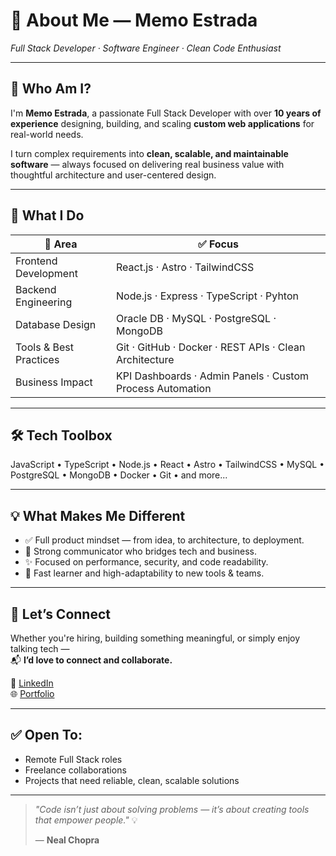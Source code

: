 # 💼 About Me — Memo Estrada  
*Full Stack Developer · Software Engineer · Clean Code Enthusiast*

---

## 👋 Who Am I?

I'm **Memo Estrada**, a passionate Full Stack Developer with over **10 years of experience** designing, building, and scaling **custom web applications** for real-world needs.

I turn complex requirements into **clean, scalable, and maintainable software** — always focused on delivering real business value with thoughtful architecture and user-centered design.

---

## 🚀 What I Do

| 🧩 Area               | ✅ Focus                                                         |
|-----------------------|------------------------------------------------------------------|
| Frontend Development  | React.js · Astro · TailwindCSS                                   |
| Backend Engineering   | Node.js · Express · TypeScript · Pyhton                          |
| Database Design       | Oracle DB · MySQL · PostgreSQL · MongoDB                         |
| Tools & Best Practices| Git · GitHub · Docker · REST APIs · Clean Architecture           |
| Business Impact       | KPI Dashboards · Admin Panels · Custom Process Automation        |

---

## 🛠️ Tech Toolbox


JavaScript • TypeScript • Node.js • React • Astro • TailwindCSS • MySQL • PostgreSQL • MongoDB • Docker • Git • and more...

---

## 💡 What Makes Me Different

- ✅ Full product mindset — from idea, to architecture, to deployment.
- 💬 Strong communicator who bridges tech and business.
- ✨ Focused on performance, security, and code readability.
- 🚀 Fast learner and high-adaptability to new tools & teams.

---

## 🤝 Let’s Connect

Whether you're hiring, building something meaningful, or simply enjoy talking tech —  
📬 **I’d love to connect and collaborate.**


🔗 [LinkedIn](https://www.linkedin.com/in/memoech)  
🌐 [Portfolio](https://memoech.netlify.app/)

---

## ✅ Open To:

- Remote Full Stack roles  
- Freelance collaborations  
- Projects that need reliable, clean, scalable solutions

---

> _"Code isn’t just about solving problems — it’s about creating tools that empower people."_ 💡
> >
> — **Neal Chopra**

